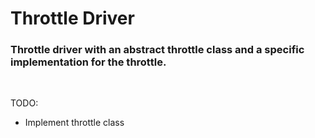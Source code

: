 # Throttle Driver
### Throttle driver with an abstract throttle class and a specific implementation for the throttle.  
<br>

TODO:
- Implement throttle class
